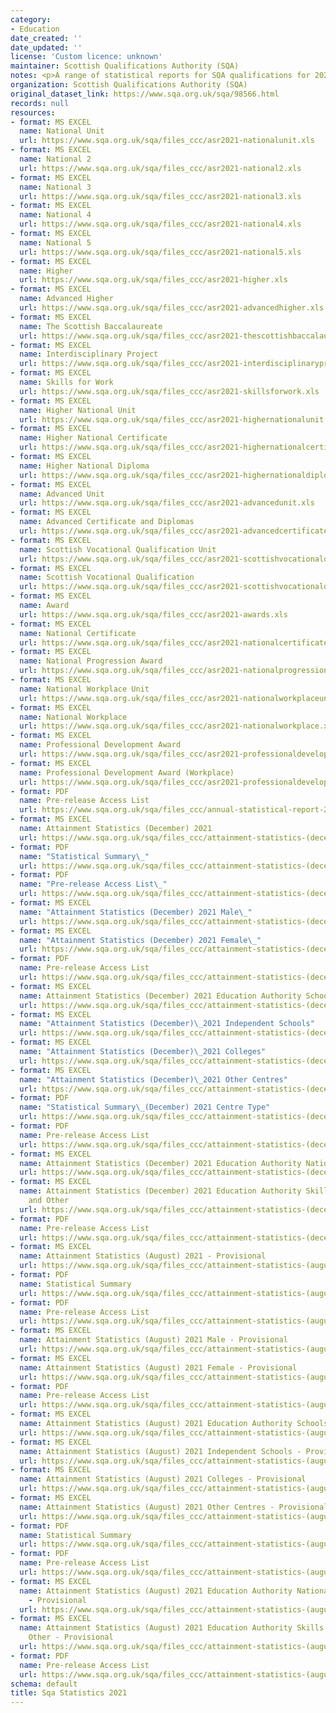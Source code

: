 ```yaml
---
category:
- Education
date_created: ''
date_updated: ''
license: 'Custom licence: unknown'
maintainer: Scottish Qualifications Authority (SQA)
notes: <p>A range of statistical reports for SQA qualifications for 2021.</p>
organization: Scottish Qualifications Authority (SQA)
original_dataset_link: https://www.sqa.org.uk/sqa/98566.html
records: null
resources:
- format: MS EXCEL
  name: National Unit
  url: https://www.sqa.org.uk/sqa/files_ccc/asr2021-nationalunit.xls
- format: MS EXCEL
  name: National 2
  url: https://www.sqa.org.uk/sqa/files_ccc/asr2021-national2.xls
- format: MS EXCEL
  name: National 3
  url: https://www.sqa.org.uk/sqa/files_ccc/asr2021-national3.xls
- format: MS EXCEL
  name: National 4
  url: https://www.sqa.org.uk/sqa/files_ccc/asr2021-national4.xls
- format: MS EXCEL
  name: National 5
  url: https://www.sqa.org.uk/sqa/files_ccc/asr2021-national5.xls
- format: MS EXCEL
  name: Higher
  url: https://www.sqa.org.uk/sqa/files_ccc/asr2021-higher.xls
- format: MS EXCEL
  name: Advanced Higher
  url: https://www.sqa.org.uk/sqa/files_ccc/asr2021-advancedhigher.xls
- format: MS EXCEL
  name: The Scottish Baccalaureate
  url: https://www.sqa.org.uk/sqa/files_ccc/asr2021-thescottishbaccalaureate.xls
- format: MS EXCEL
  name: Interdisciplinary Project
  url: https://www.sqa.org.uk/sqa/files_ccc/asr2021-interdisciplinaryproject.xls
- format: MS EXCEL
  name: Skills for Work
  url: https://www.sqa.org.uk/sqa/files_ccc/asr2021-skillsforwork.xls
- format: MS EXCEL
  name: Higher National Unit
  url: https://www.sqa.org.uk/sqa/files_ccc/asr2021-highernationalunit.xls
- format: MS EXCEL
  name: Higher National Certificate
  url: https://www.sqa.org.uk/sqa/files_ccc/asr2021-highernationalcertificate.xls
- format: MS EXCEL
  name: Higher National Diploma
  url: https://www.sqa.org.uk/sqa/files_ccc/asr2021-highernationaldiploma.xls
- format: MS EXCEL
  name: Advanced Unit
  url: https://www.sqa.org.uk/sqa/files_ccc/asr2021-advancedunit.xls
- format: MS EXCEL
  name: Advanced Certificate and Diplomas
  url: https://www.sqa.org.uk/sqa/files_ccc/asr2021-advancedcertificatesanddiplomas.xls
- format: MS EXCEL
  name: Scottish Vocational Qualification Unit
  url: https://www.sqa.org.uk/sqa/files_ccc/asr2021-scottishvocationalqualificationunit.xls
- format: MS EXCEL
  name: Scottish Vocational Qualification
  url: https://www.sqa.org.uk/sqa/files_ccc/asr2021-scottishvocationalqualification.xls
- format: MS EXCEL
  name: Award
  url: https://www.sqa.org.uk/sqa/files_ccc/asr2021-awards.xls
- format: MS EXCEL
  name: National Certificate
  url: https://www.sqa.org.uk/sqa/files_ccc/asr2021-nationalcertificate.xls
- format: MS EXCEL
  name: National Progression Award
  url: https://www.sqa.org.uk/sqa/files_ccc/asr2021-nationalprogressionaward.xls
- format: MS EXCEL
  name: National Workplace Unit
  url: https://www.sqa.org.uk/sqa/files_ccc/asr2021-nationalworkplaceunit.xls
- format: MS EXCEL
  name: National Workplace
  url: https://www.sqa.org.uk/sqa/files_ccc/asr2021-nationalworkplace.xls
- format: MS EXCEL
  name: Professional Development Award
  url: https://www.sqa.org.uk/sqa/files_ccc/asr2021-professionaldevelopmentaward.xls
- format: MS EXCEL
  name: Professional Development Award (Workplace)
  url: https://www.sqa.org.uk/sqa/files_ccc/asr2021-professionaldevelopmentawardworkplace.xls
- format: PDF
  name: Pre-release Access List
  url: https://www.sqa.org.uk/sqa/files_ccc/annual-statistical-report-2021-pre-releaselist.pdf
- format: MS EXCEL
  name: Attainment Statistics (December) 2021
  url: https://www.sqa.org.uk/sqa/files_ccc/attainment-statistics-(december)-2021.xls
- format: PDF
  name: "Statistical Summary\_"
  url: https://www.sqa.org.uk/sqa/files_ccc/attainment-statistics-(december)-2021-statistical-summary.pdf
- format: PDF
  name: "Pre-release Access List\_"
  url: https://www.sqa.org.uk/sqa/files_ccc/attainment-statistics-(december)-2021-pre-releaselist.pdf
- format: MS EXCEL
  name: "Attainment Statistics (December) 2021 Male\_"
  url: https://www.sqa.org.uk/sqa/files_ccc/attainment-statistics-(december)-2021-male.xls
- format: MS EXCEL
  name: "Attainment Statistics (December) 2021 Female\_"
  url: https://www.sqa.org.uk/sqa/files_ccc/attainment-statistics-(december)-2021-female.xls
- format: PDF
  name: Pre-release Access List
  url: https://www.sqa.org.uk/sqa/files_ccc/attainment-statistics-(december)-2021-pre-releaselist-sex.pdf
- format: MS EXCEL
  name: Attainment Statistics (December) 2021 Education Authority Schools
  url: https://www.sqa.org.uk/sqa/files_ccc/attainment-statistics-(december)-2021-education-authority-schools.xls
- format: MS EXCEL
  name: "Attainment Statistics (December)\_2021 Independent Schools"
  url: https://www.sqa.org.uk/sqa/files_ccc/attainment-statistics-(december)-2021-independent-schools.xls
- format: MS EXCEL
  name: "Attainment Statistics (December)\_2021 Colleges"
  url: https://www.sqa.org.uk/sqa/files_ccc/attainment-statistics-(december)-2021-colleges.xls
- format: MS EXCEL
  name: "Attainment Statistics (December)\_2021 Other Centres"
  url: https://www.sqa.org.uk/sqa/files_ccc/attainment-statistics-(december)-2021-other-centres.xls
- format: PDF
  name: "Statistical Summary\_(December) 2021 Centre Type"
  url: https://www.sqa.org.uk/sqa/files_ccc/attainment-statistics-(december)-2021-statistical-summary-centre-type.pdf
- format: PDF
  name: Pre-release Access List
  url: https://www.sqa.org.uk/sqa/files_ccc/attainment-statistics-(december)-2021-pre-releaselist-centre-type.pdf
- format: MS EXCEL
  name: Attainment Statistics (December) 2021 Education Authority National Qualifications
  url: https://www.sqa.org.uk/sqa/files_ccc/attainment-statistics-(december)-2021-education-authority-nq.xls
- format: MS EXCEL
  name: Attainment Statistics (December) 2021 Education Authority Skills for Work
    and Other
  url: https://www.sqa.org.uk/sqa/files_ccc/attainment-statistics-(december)-2021-education-authority-sfw-and-other.xls
- format: PDF
  name: Pre-release Access List
  url: https://www.sqa.org.uk/sqa/files_ccc/attainment-statistics-(december)-2021-pre-releaselist-education-authority.pdf
- format: MS EXCEL
  name: Attainment Statistics (August) 2021 - Provisional
  url: https://www.sqa.org.uk/sqa/files_ccc/attainment-statistics-(august)-2021.xls
- format: PDF
  name: Statistical Summary
  url: https://www.sqa.org.uk/sqa/files_ccc/attainment-statistics-(august)-2021-statistical-summary.pdf
- format: PDF
  name: Pre-release Access List
  url: https://www.sqa.org.uk/sqa/files_ccc/attainment-statistics-(august)-2021-pre-releaselist.pdf
- format: MS EXCEL
  name: Attainment Statistics (August) 2021 Male - Provisional
  url: https://www.sqa.org.uk/sqa/files_ccc/attainment-statistics-(august)-2021-male.xls
- format: MS EXCEL
  name: Attainment Statistics (August) 2021 Female - Provisional
  url: https://www.sqa.org.uk/sqa/files_ccc/attainment-statistics-(august)-2021-female.xls
- format: PDF
  name: Pre-release Access List
  url: https://www.sqa.org.uk/sqa/files_ccc/attainment-statistics-(august)-2021-pre-releaselist-sex.pdf
- format: MS EXCEL
  name: Attainment Statistics (August) 2021 Education Authority Schools - Provisional
  url: https://www.sqa.org.uk/sqa/files_ccc/attainment-statistics-(august)-2021-education-authority-schools.xls
- format: MS EXCEL
  name: Attainment Statistics (August) 2021 Independent Schools - Provisional
  url: https://www.sqa.org.uk/sqa/files_ccc/attainment-statistics-(august)-2021-independent-schools.xls
- format: MS EXCEL
  name: Attainment Statistics (August) 2021 Colleges - Provisional
  url: https://www.sqa.org.uk/sqa/files_ccc/attainment-statistics-(august)-2021-colleges.xls
- format: MS EXCEL
  name: Attainment Statistics (August) 2021 Other Centres - Provisional
  url: https://www.sqa.org.uk/sqa/files_ccc/attainment-statistics-(august)-2021-other-centres.xls
- format: PDF
  name: Statistical Summary
  url: https://www.sqa.org.uk/sqa/files_ccc/attainment-statistics-(august)-2021-statistical-summary-centre-type.pdf
- format: PDF
  name: Pre-release Access List
  url: https://www.sqa.org.uk/sqa/files_ccc/attainment-statistics-(august)-2021-pre-releaselist-centre-type.pdf
- format: MS EXCEL
  name: Attainment Statistics (August) 2021 Education Authority National Qualifications
    - Provisional
  url: https://www.sqa.org.uk/sqa/files_ccc/attainment-statistics-(august)-2021-education-authority-nq.xls
- format: MS EXCEL
  name: Attainment Statistics (August) 2021 Education Authority Skills for Work and
    Other - Provisional
  url: https://www.sqa.org.uk/sqa/files_ccc/attainment-statistics-(august)-2021-education-authority-sfw-and-other.xls
- format: PDF
  name: Pre-release Access List
  url: https://www.sqa.org.uk/sqa/files_ccc/attainment-statistics-(august)-2021-pre-releaselist-education-authority.pdf
schema: default
title: Sqa Statistics 2021
---
```

